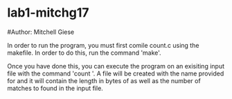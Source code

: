 # lab1-mitchg17
#Author: Mitchell Giese

In order to run the program, you must first comile count.c using the makefile. In order to do this, run the command 'make'.

Once you have done this, you can execute the program on an exisiting input file with the command 'count <inputFile> <searchTerm> <outputFile>'. A file will be created with the name provided for <outputFile> and it will contain the length in bytes of <inputFile> as well as the number of matches to <searchTerm> found in the input file.
